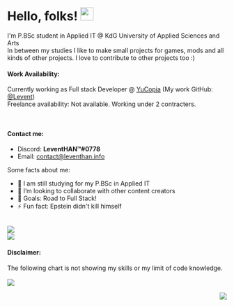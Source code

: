 # Hello, folks! <img src="https://i.imgur.com/2DF1ZvF.gif" width="30px">
I'm P.BSc student in Applied IT @ KdG University of Applied Sciences and Arts
<br />In between my studies I like to make small projects for games, mods and all kinds of other projects. I love to contribute to other projects too :)



#### Work Availability:
Currently working as Full stack Developer @ [YuCopia](https://github.com/Yucopia) (My work GitHub: [@Levent](https://github.com/LeventMehmed))
<br>Freelance availability: Not available. Working under 2 contracters.
<!-- <img src="https://i.imgur.com/LQugd7S.png" width="60px"> -->
&nbsp;  &nbsp; <!--  <img src="https://i.imgur.com/PVFpof6.png" width="60px"> -->

#### Contact me:

- Discord: **LeventHAN™#0778**
- Email: contact@leventhan.info

Some facts about me:

- 🔭 I am still studying for my P.BSc in Applied IT
- 👯 I’m looking to collaborate with other content creators
- 🥅 Goals: Road to Full Stack!
- ⚡ Fun fact: Epstein didn't kill himself

<br /> ![](https://komarev.com/ghpvc/?username=11TStudio&style=flat-square&label=Visitor+Counts+Including+Old+Nickname)
<br /> ![](https://komarev.com/ghpvc/?username=LeventHAN&style=plastic&label=Visitor+Counts+New+Nickname)
#### Disclaimer:
The following chart is not showing my skills or my limit of code knowledge.
<br><br>
<img align="left" src="https://github-readme-stats.vercel.app/api/top-langs/?username=LeventHAN&theme=dracula" />

<br><img align="right" src="https://github-readme-stats.vercel.app/api?username=LeventHAN&show_icons=true&theme=dracula" />
